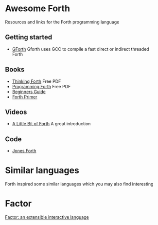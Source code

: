 # Awesome Forth

Resources and links for the Forth programming language

## Getting started

+ [GForth](http://www.gnu.org/software/gforth/) Gforth uses GCC to compile a fast direct or indirect threaded Forth

## Books

+ [Thinking Forth](http://www.dnd.utwente.nl/~tim/colorforth/Leo-Brodie/thinking-forth.pdf) Free PDF
+ [Programming Forth](http://www.mpeforth.com/arena/ProgramForth.pdf) Free PDF
+ [Beginners Guide](http://galileo.phys.virginia.edu/classes/551.jvn.fall01/primer.htm)
+ [Forth Primer](http://ficl.sourceforge.net/pdf/Forth_Primer.pdf)

## Videos

+ [A Little Bit of Forth](https://www.youtube.com/watch?v=Q6FflPMHZP4) A great introduction

## Code

+ [Jones Forth](https://github.com/AlexandreAbreu/jonesforth/blob/master/jonesforth.S)

# Similar languages

Forth inspired some similar languages which you may also find interesting

# Factor

[Factor: an extensible interactive language](https://www.youtube.com/watch?v=f_0QlhYlS8g)
